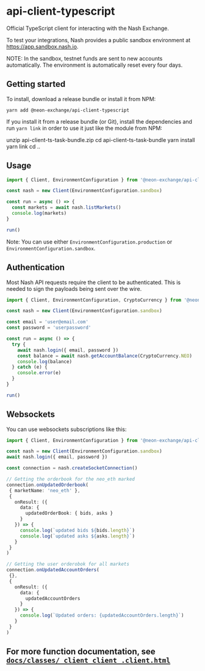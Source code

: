 # api-client-typescript

Official TypeScript client for interacting with the Nash Exchange.

To test your integrations, Nash provides a public sandbox environment at https://app.sandbox.nash.io.

NOTE: In the sandbox, testnet funds are sent to new accounts automatically. The environment is automatically reset every four days.

## Getting started

To install, download a release bundle or install it from NPM:

    yarn add @neon-exchange/api-client-typescript

If you install it from a release bundle (or Git), install the dependencies and run `yarn link` in order to use it just like the module from NPM:

unzip api-client-ts-task-bundle.zip
cd api-client-ts-task-bundle
yarn install
yarn link
cd ..

## Usage

```typescript
import { Client, EnvironmentConfiguration } from '@neon-exchange/api-client-typescript'

const nash = new Client(EnvironmentConfiguration.sandbox)

const run = async () => {
  const markets = await nash.listMarkets()
  console.log(markets)
}

run()
```

Note: You can use either `EnvironmentConfiguration.production` or `EnvironmentConfiguration.sandbox`.

## Authentication

Most Nash API requests require the client to be authenticated. This is needed to sign the payloads being sent over the wire.

```typescript
import { Client, EnvironmentConfiguration, CryptoCurrency } from '@neon-exchange/api-client-typescript'

const nash = new Client(EnvironmentConfiguration.sandbox)

const email = 'user@email.com'
const password = 'userpassword'

const run = async () => {
  try {
    await nash.login({ email, password })
    const balance = await nash.getAccountBalance(CryptoCurrency.NEO)
    console.log(balance)
  } catch (e) {
    console.error(e)
  }
}

run()
```

## Websockets

You can use websockets subscriptions like this:

```typescript
import { Client, EnvironmentConfiguration } from '@neon-exchange/api-client-typescript'

const nash = new Client(EnvironmentConfiguration.sandbox)
await nash.login({ email, password })

const connection = nash.createSocketConnection()

// Getting the orderbook for the neo_eth marked
connection.onUpdatedOrderbook(
 { marketName: 'neo_eth' },
 {
   onResult: ({
     data: {
       updatedOrderBook: { bids, asks }
     }
   }) => {
     console.log(`updated bids ${bids.length}`)
     console.log(`updated asks ${asks.length}`)
   }
 }
)

// Getting the user orderobok for all markets
connection.onUpdatedAccountOrders(
 {},
 {
   onResult: ({
     data: {
       updatedAccountOrders
     }
   }) => {
     console.log(`Updated orders: {updatedAccountOrders.length}`)
   }
 }
)
```

## For more function documentation, see [`docs/classes/_client_client_.client.html`](./classes/_client_client_.client.html)
